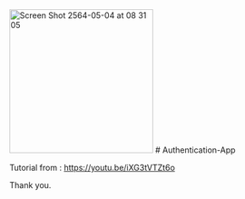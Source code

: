 <img width="253" alt="Screen Shot 2564-05-04 at 08 31 05" src="https://user-images.githubusercontent.com/3993516/116951879-4879d700-acb3-11eb-8584-3ebf2406747c.png">
# Authentication-App

Tutorial from : https://youtu.be/iXG3tVTZt6o

Thank you.
